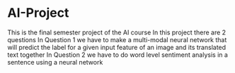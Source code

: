 # AI-Project
This is the final semester project of the AI course 
In this project there are 2 questions 
In Question 1 we have to make a multi-modal neural network that will predict the label for a given input feature of an image and its translated text together
In Question 2 we have to do word level sentiment analysis in a sentence using a neural network
